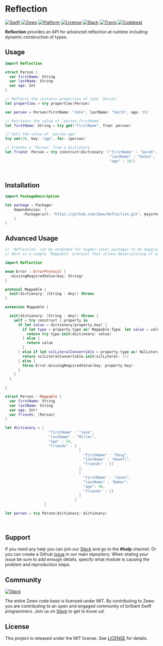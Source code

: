 # Reflection

[![Swift][swift-badge]][swift-url]
[![Zewo][zewo-badge]][zewo-url]
[![Platform][platform-badge]][platform-url]
[![License][mit-badge]][mit-url]
[![Slack][slack-badge]][slack-url]
[![Travis][travis-badge]][travis-url]
[![Codebeat][codebeat-badge]][codebeat-url]

**Reflection** provides an API for advanced reflection at runtime including dynamic construction of types.

## Usage

```swift
import Reflection

struct Person {
  var firstName: String
  var lastName: String
  var age: Int
}

// Reflects the instance properties of type `Person`
let properties = try properties(Person)

var person = Person(firstName: "John", lastName: "Smith", age: 35)

// Retrieves the value of `person.firstName`
let firstName: String = try get("firstName", from: person)

// Sets the value of `person.age`
try set(36, key: "age", for: &person)

// Creates a `Person` from a dictionary
let friend: Person = try construct(dictionary: ["firstName" : "Sarah", 
                                                "lastName" : "Gates", 
                                                "age" : 28])
                                                
                                                
```

## Installation

```swift
import PackageDescription

let package = Package(
    dependencies: [
        .Package(url: "https://github.com/Zewo/Reflection.git", majorVersion: 0, minor: 1),
    ]
)
```

## Advanced Usage

```swift
// `Reflection` can be extended for higher-level packages to do mapping and serializing. 
// Here is a simple `Mappable` protocol that allows deserializing of arbitrary nested structures.

import Reflection

enum Error : ErrorProtocol {
  .missingRequiredValue(key: String)
}

protocol Mappable {
  init(dictionary: [String : Any]) throws
}

extension Mappable {

  init(dictionary: [String : Any]) throws {
    self = try construct { property in
      if let value = dictionary[property.key] {
        if let type = property.type as? Mappable.Type, let value = value as? [String : Dictionary] {
          return try type.init(dictionary: value)
        } else {
          return value
        }
      } else if let nilLiteralConvertible = property.type as? NilLiteralConvertible.Type {
        return nilLiteralConvertible.init(nilLiteral: ())
      } else {
        throw Error.missingRequiredValue(key: property.key)
      }
    }
  }

}

struct Person : Mappable {
  var firstName: String
  var lastName: String
  var age: Int?
  var friends: [Person]
}

let dictionary = [
                    "firstName" : "Jane",
                    "lastName" : "Miller",
                    "age" : 54,
                    "friends" : [
                                  [
                                    "firstName" : "Doug",
                                    "lastName" : "Howell",
                                    "friends" : []
                                  ],
                                  [
                                    "firstName" : "Janet",
                                    "lastName" : "Baker",
                                    "age": 46,
                                    "friends" : []
                                  ]
                                ]
                  ]

let person = try Person(dictionary: dictionary)
                                                
                                                
```

## Support

If you need any help you can join our [Slack](http://slack.zewo.io) and go to the **#help** channel. Or you can create a Github [issue](https://github.com/Zewo/Zewo/issues/new) in our main repository. When stating your issue be sure to add enough details, specify what module is causing the problem and reproduction steps.

## Community

[![Slack][slack-image]][slack-url]

The entire Zewo code base is licensed under MIT. By contributing to Zewo you are contributing to an open and engaged community of brilliant Swift programmers. Join us on [Slack](http://slack.zewo.io) to get to know us!

## License

This project is released under the MIT license. See [LICENSE](LICENSE) for details.

[swift-badge]: https://img.shields.io/badge/Swift-3.0-orange.svg?style=flat
[swift-url]: https://swift.org
[zewo-badge]: https://img.shields.io/badge/Zewo-0.5-FF7565.svg?style=flat
[zewo-url]: http://zewo.io
[platform-badge]: https://img.shields.io/badge/Platforms-OS%20X%20--%20Linux-lightgray.svg?style=flat
[platform-url]: https://swift.org
[mit-badge]: https://img.shields.io/badge/License-MIT-blue.svg?style=flat
[mit-url]: https://tldrlegal.com/license/mit-license
[slack-image]: http://s13.postimg.org/ybwy92ktf/Slack.png
[slack-badge]: https://zewo-slackin.herokuapp.com/badge.svg
[slack-url]: http://slack.zewo.io
[travis-badge]: https://travis-ci.org/Zewo/Reflection.svg?branch=master
[travis-url]: https://travis-ci.org/Zewo/Reflection
[codebeat-badge]: https://codebeat.co/badges/85f3c10b-6574-4956-8c58-bb6ad3ea1268
[codebeat-url]: https://codebeat.co/projects/github-com-zewo-reflection
